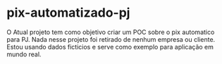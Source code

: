 # pix-automatizado-pj
O Atual projeto tem como objetivo criar um POC sobre o pix automatico para PJ. Nada nesse projeto foi retirado de nenhum empresa ou cliente. Estou usando dados ficticios e serve como exemplo para aplicação em mundo real.
